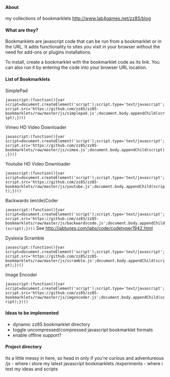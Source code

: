 ####  About ####
my collections of bookmarklets
http://www.lab4games.net/zz85/blog

####  What are they? ####
Bookmarklets are javascript code that can be run from a bookmarklet or in the URL. It adds functionality to sites you visit in your browser without the need for add-ons or plugins installations.

To install, create a bookmarklet with the bookmarklet code as its link. You can also run it by entering the code into your browser URL location.

####  List of Bookmarklets ####
SimplePad

`javascript:(function(){var script=document.createElement('script');script.type='text/javascript';script.src='https://github.com/zz85/zz85-bookmarklets/raw/master/js/simplepad.js';document.body.appendChild(script);})()`


Vimeo HD Video Downloader

`javascript:(function(){var script=document.createElement('script');script.type='text/javascript';script.src='https://github.com/zz85/zz85-bookmarklets/raw/master/js/vimeo.js';document.body.appendChild(script);})()`


Youtube HD Video Downloader

`javascript:(function(){var script=document.createElement('script');script.type='text/javascript';script.src='https://github.com/zz85/zz85-bookmarklets/raw/master/js/youtube.js';document.body.appendChild(script);})()`


Backwards (en/de)Coder

`javascript:(function(){var script=document.createElement('script');script.type='text/javascript';script.src='https://github.com/zz85/zz85-bookmarklets/raw/master/js/backwardscode.js';document.body.appendChild(script);})()`
See http://jabtunes.com/labs/code/codetyper1942.html


Dyslexia Scramble

`javascript:(function(){var script=document.createElement('script');script.type='text/javascript';script.src='https://github.com/zz85/zz85-bookmarklets/raw/master/js/scramble.js';document.body.appendChild(script);})()`

Image Encoder

`javascript:(function(){var script=document.createElement('script');script.type='text/javascript';script.src='https://github.com/zz85/zz85-bookmarklets/raw/master/js/imgencoder.js';document.body.appendChild(script);})()`

####  Ideas to be implemented ####
- dynamic zz85 bookmarklet directory
- toggle uncompressed/compressed javascript bookmarklet formats
- enable offline support? 


####  Project directory ####
Its a little messy in here, so head in only if you're curious and adventureous
/js - where i store my latest javascript bookmarklets
/experiments - where i test my ideas and scripts
